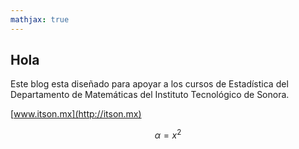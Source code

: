 ```yaml
---
mathjax: true
---
```


## Hola

Este blog esta diseñado para apoyar a los cursos de Estadística del Departamento de Matemáticas del 
Instituto Tecnológico de Sonora.

[www.itson.mx](http://itson.mx)

$$\alpha = x^2$$
